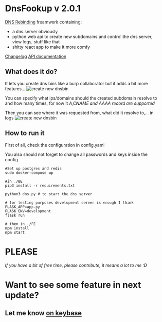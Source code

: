 # DnsFookup v 2.0.1
[DNS Rebinding](https://en.wikipedia.org/wiki/DNS_rebinding) freamwork containing:
 - a dns server obviously
 - python web api to create new subdomains and control the dns server, view logs, stuff like that
 - shitty react app to make it more comfy

 [Changelog](./CHANGELOG.md)
 [API documentation](./API.md)

## What does it do?
It lets you create dns bins like a burp collaborator
but it adds a bit more features...
![create new dnsbin](.images/create.png)

You can specify what ips/domains should the created subdomain resolve to and how many times, for now it *A,CNAME and AAAA record are supported*

Then you can see where it was requested from, what did it resolve to,... in logs
![create new dnsbin](.images/logs.png)


## How to run it

First of all, check the configuration in config.yaml


You also should not forget to change all passwords and keys inside the config


```
#Set up postgres and redis
sudo docker-compose up

#in ./BE
pip3 install -r requirements.txt

python3 dns.py # to start the dns server

# for testing purposes development server is enough I think
FLASK_APP=app.py
FLASK_ENV=development
flask run

# then in ./FE
npm install
npm start
```


# PLEASE

*If you have a bit of free time, please contribute, it means a lot to me :D*

# Want to see some feature in next update?
## Let me know [on keybase](https://keybase.io/gel0)

